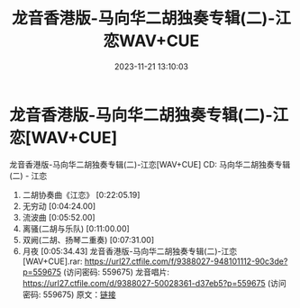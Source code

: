 ﻿---
title: 龙音香港版-马向华二胡独奏专辑(二)-江恋WAV+CUE
date: 2023-11-21 13:10:03
categories: 古典音乐、新世纪、纯音雅乐
tags: 纯音雅乐
---
# 龙音香港版-马向华二胡独奏专辑(二)-江恋[WAV+CUE]

龙音香港版-马向华二胡独奏专辑(二)-江恋[WAV+CUE]
CD: 马向华二胡独奏专辑(二) - 江恋
01. 二胡协奏曲《江恋》 [0:22:05.19]
02. 无穷动 [0:04:24.00]
03. 流波曲 [0:05:52.00]
04. 离骚(二胡与乐队) [0:11:00.00]
05. 双阙(二胡、扬琴二重奏) [0:07:31.00]
06. 月夜 [0:05:34.43]
龙音香港版-马向华二胡独奏专辑(二)-江恋[WAV+CUE].rar: https://url27.ctfile.com/f/9388027-948101112-90c3de?p=559675
(访问密码: 559675)
龙音唱片: https://url27.ctfile.com/d/9388027-50028361-d37eb5?p=559675
(访问密码: 559675)
原文：[链接](https://blog.sina.com.cn/s/blog_1647c7e76010313sr.html)